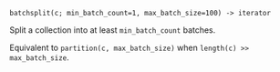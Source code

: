 ```
batchsplit(c; min_batch_count=1, max_batch_size=100) -> iterator
```

Split a collection into at least `min_batch_count` batches.

Equivalent to `partition(c, max_batch_size)` when `length(c) >> max_batch_size`.
